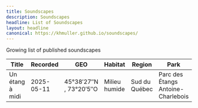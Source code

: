```yaml
---
title: Soundscapes
description: Soundscapes
headline: List of Soundscapes
layout: headline
canonical: https://khmuller.github.io/soundscapes/
---
```


Growing list of published soundscapes

|Title|Recorded|GEO|Habitat|Region|Park|Published|YouTube|
|---|---|---|---|---|---|---|---|
|Un étang à midi|2025-05-11|45°38′27″N , 73°20′5″O|Milieu humide|Sud du Québec|Parc des Étangs Antoine-Charlebois|2025-09-02|[View](https://youtu.be/xOrBvMgo5ac)|
